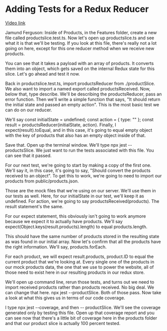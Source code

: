 # Adding Tests for a Redux Reducer

[Video link](https://www.egghead.io/lessons/egghead-adding-tests-for-a-redux-reducer?pl=confidently-testing-redux-applications-with-jest-typescript-16e17d9b)



Jamund Ferguson: Inside of Products, in the Features folder, create a new file called productslice.test.ts. Now let's open up productslice.ts and see what it is that we'll be testing. If you look at this file, there's really not a lot going on here, except for this one reducer method when we receive new products.

You can see that it takes a payload with an array of products. It converts them into an object, which gets saved on the internal Redux state for this slice. Let's go ahead and test it now.

Back in productslice.test.ts, import productsReducer from ./productSlice. We also want to import a named export called productsReceived. Now, below that, type describe. We'll be describing the productsReducer, pass an error function. Then we'll write a simple function that says, "It should return the initial state and passed an empty action". This is the most basic test we can do on our reducer.

We'll say const initialState = undefined; const action = { type: "" }; const result = productsReducer(initialState, action). Finally, I expect(result).toEqual, and in this case, it's going to equal empty object with the key of products that also has an empty object inside of that.

Save that. Open up the terminal window. We'll type npx jest -- productsSlice. We just want to run the tests associated with this file. You can see that it passed.

For our next test, we're going to start by making a copy of the first one. We'll say it, in this case, it's going to say, "Should convert the products received to an object". To get this to work, we're going to need to import our products from public/products.json.

Those are the mock files that we're using on our server. We'll use them in our tests as well. Here, for our initialState in our test, we'll keep it as undefined. For action, we're going to say productsReceived(products). The result statement's the same.

For our expect statement, this obviously isn't going to work anymore because we expect it to actually have products. We'll say expect(Object.keys(result.products).length) to equal products.length.

This should have the same number of products stored in the resulting state as was found in our initial array. Now let's confirm that all the products have the right information. We'll say, products.forEach.

For each product, we will expect result.products, product.ID to equal the current product that we're looking at. Every single one of the products in our mock products data, the one that we use to power the website, all of those need to exist here in our resulting products in our redux store.

We'll open up command line, rerun those tests, and turns out we need to import received products rather than products received. No big deal. We can change that here. npx jest --productSlice. Both of those pass. Now take a look at what this gives us in terms of our code coverage.

I type npx jest --coverage, and then -- productSlice. We'll see the coverage generated only by testing this file. Open up that coverage report and you can see now that there's a little bit of coverage here in the products folder and that our product slice is actually 100 percent tested.
